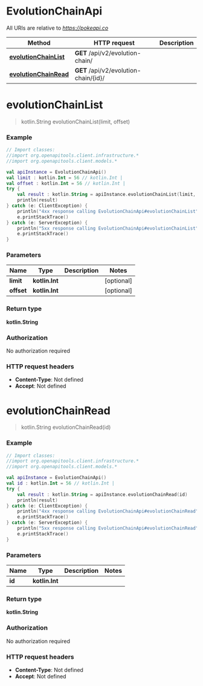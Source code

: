# EvolutionChainApi

All URIs are relative to *https://pokeapi.co*

Method | HTTP request | Description
------------- | ------------- | -------------
[**evolutionChainList**](EvolutionChainApi.md#evolutionChainList) | **GET** /api/v2/evolution-chain/ | 
[**evolutionChainRead**](EvolutionChainApi.md#evolutionChainRead) | **GET** /api/v2/evolution-chain/{id}/ | 


<a name="evolutionChainList"></a>
# **evolutionChainList**
> kotlin.String evolutionChainList(limit, offset)



### Example
```kotlin
// Import classes:
//import org.openapitools.client.infrastructure.*
//import org.openapitools.client.models.*

val apiInstance = EvolutionChainApi()
val limit : kotlin.Int = 56 // kotlin.Int | 
val offset : kotlin.Int = 56 // kotlin.Int | 
try {
    val result : kotlin.String = apiInstance.evolutionChainList(limit, offset)
    println(result)
} catch (e: ClientException) {
    println("4xx response calling EvolutionChainApi#evolutionChainList")
    e.printStackTrace()
} catch (e: ServerException) {
    println("5xx response calling EvolutionChainApi#evolutionChainList")
    e.printStackTrace()
}
```

### Parameters

Name | Type | Description  | Notes
------------- | ------------- | ------------- | -------------
 **limit** | **kotlin.Int**|  | [optional]
 **offset** | **kotlin.Int**|  | [optional]

### Return type

**kotlin.String**

### Authorization

No authorization required

### HTTP request headers

 - **Content-Type**: Not defined
 - **Accept**: Not defined

<a name="evolutionChainRead"></a>
# **evolutionChainRead**
> kotlin.String evolutionChainRead(id)



### Example
```kotlin
// Import classes:
//import org.openapitools.client.infrastructure.*
//import org.openapitools.client.models.*

val apiInstance = EvolutionChainApi()
val id : kotlin.Int = 56 // kotlin.Int | 
try {
    val result : kotlin.String = apiInstance.evolutionChainRead(id)
    println(result)
} catch (e: ClientException) {
    println("4xx response calling EvolutionChainApi#evolutionChainRead")
    e.printStackTrace()
} catch (e: ServerException) {
    println("5xx response calling EvolutionChainApi#evolutionChainRead")
    e.printStackTrace()
}
```

### Parameters

Name | Type | Description  | Notes
------------- | ------------- | ------------- | -------------
 **id** | **kotlin.Int**|  |

### Return type

**kotlin.String**

### Authorization

No authorization required

### HTTP request headers

 - **Content-Type**: Not defined
 - **Accept**: Not defined

